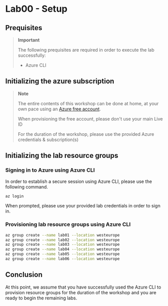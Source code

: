 # Lab00 - Setup

## Prequisites

> **Important**
> 
> The following prequisites are required in order to execute the lab successfully:
>
> - Azure CLI
>

## Initializing the azure subscription

> **Note**
>
> The entire contents of this workshop can be done at home, at your own pace using an [Azure free account](https://azure.microsoft.com/en-us/free/).
>
> When provisioning the free account, please don't use your main Live ID 
>
> For the duration of the workshop, please use the provided Azure credentials & subscription(s)


## Initializing the lab resource groups

### Signing in to Azure using Azure CLI
In order to establish a secure session using Azure CLI, please use the following command.

```bash
az login
```

When prompted, please use your provided lab credentials in order to sign in.

### Provisioning lab resource groups using Azure CLI 
```bash
az group create --name lab01 --location westeurope
az group create --name lab02 --location westeurope
az group create --name lab03 --location westeurope
az group create --name lab04 --location westeurope
az group create --name lab05 --location westeurope
az group create --name lab06 --location westeurope
```

## Conclusion

At this point, we assume that you have successfully used the Azure CLI to provision resource groups for the duration of the workshop and you are ready to begin the remaining labs.
